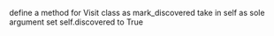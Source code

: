 define a method for Visit class as mark_discovered
take in self as sole argument
set self.discovered to True
